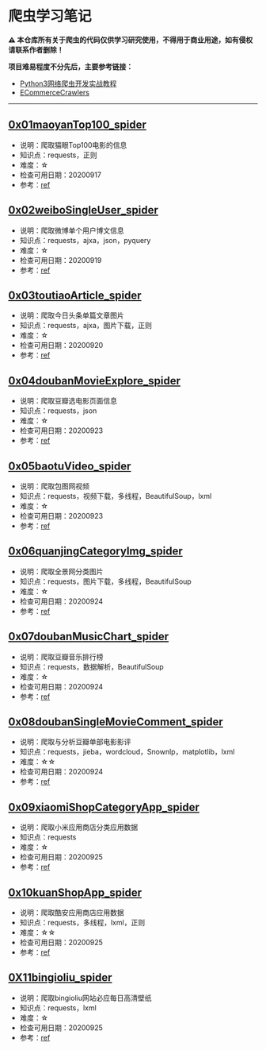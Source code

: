 # 爬虫学习笔记

**⚠ 本仓库所有关于爬虫的代码仅供学习研究使用，不得用于商业用途，如有侵权请联系作者删除！**

**项目难易程度不分先后，主要参考链接：**
+ [Python3网络爬虫开发实战教程](https://cuiqingcai.com/5052.html)
+ [ECommerceCrawlers](https://github.com/DropsDevopsOrg/ECommerceCrawlers)
---

## [0x01maoyanTop100_spider](0x01maoyanTop100_spider)
+ 说明：爬取猫眼Top100电影的信息
+ 知识点：requests，正则
+ 难度：☆
+ 检查可用日期：20200917
+ 参考：[ref](0x01maoyanTop100_spider/ref.md)

## [0x02weiboSingleUser_spider](0x02weiboSingleUser_spider)
+ 说明：爬取微博单个用户博文信息
+ 知识点：requests，ajxa，json，pyquery
+ 难度：☆
+ 检查可用日期：20200919
+ 参考：[ref](0x02weiboSingleUser_spider/ref.md)

## [0x03toutiaoArticle_spider](0x03toutiaoArticle_spider)
+ 说明：爬取今日头条单篇文章图片
+ 知识点：requests，ajxa，图片下载，正则
+ 难度：☆
+ 检查可用日期：20200920
+ 参考：[ref](0x03toutiaoArticle_spider/ref.md)

## [0x04doubanMovieExplore_spider](0x04doubanMovieExplore_spider)
+ 说明：爬取豆瓣选电影页面信息
+ 知识点：requests，json
+ 难度：☆
+ 检查可用日期：20200923
+ 参考：[ref](0x04doubanMovieExplore_spider/ref.md)

## [0x05baotuVideo_spider](0x05baotuVideo_spider)
+ 说明：爬取包图网视频
+ 知识点：requests，视频下载，多线程，BeautifulSoup，lxml
+ 难度：☆
+ 检查可用日期：20200923
+ 参考：[ref](0x05baotuVideo_spider/ref.md)

## [0x06quanjingCategoryImg_spider](0x06quanjingCategoryImg_spider)
+ 说明：爬取全景网分类图片
+ 知识点：requests，图片下载，多线程，BeautifulSoup
+ 难度：☆
+ 检查可用日期：20200924
+ 参考：[ref](0x06quanjingCategoryImg_spider/ref.md)

## [0x07doubanMusicChart_spider](0x07doubanMusicChart_spider)
+ 说明：爬取豆瓣音乐排行榜
+ 知识点：requests，数据解析，BeautifulSoup
+ 难度：☆
+ 检查可用日期：20200924
+ 参考：[ref](0x07doubanMusicChart_spider/ref.md)

## [0x08doubanSingleMovieComment_spider](0x08doubanSingleMovieComment_spider)
+ 说明：爬取与分析豆瓣单部电影影评
+ 知识点：requests，jieba，wordcloud，Snownlp，matplotlib，lxml 
+ 难度：☆☆
+ 检查可用日期：20200924
+ 参考：[ref](0x08doubanSingleMovieComment_spider/ref.md)

## [0x09xiaomiShopCategoryApp_spider](0x09xiaomiShopCategoryApp_spider)
+ 说明：爬取小米应用商店分类应用数据
+ 知识点：requests
+ 难度：☆
+ 检查可用日期：20200925
+ 参考：[ref](0x09xiaomiShopCategoryApp_spider/ref.md)

## [0x10kuanShopApp_spider](0x10kuanShopApp_spider)
+ 说明：爬取酷安应用商店应用数据
+ 知识点：requests，多线程，lxml，正则
+ 难度：☆☆
+ 检查可用日期：20200925
+ 参考：[ref](0x10kuanShopApp_spider/ref.md)

## [0X11bingioliu_spider](0X11bingioliu_spider)
+ 说明：爬取bingioliu网站必应每日高清壁纸
+ 知识点：requests，lxml
+ 难度：☆
+ 检查可用日期：20200925
+ 参考：[ref](0X11bingioliu_spider/ref.md)